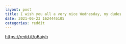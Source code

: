```yaml
--- 
layout: post 
title: I wish you all a very nice Wednesday, my dudes 
date: 2021-06-23 1624446105 
categories: reddit 
--- 
```

https://redd.it/o6aiyh